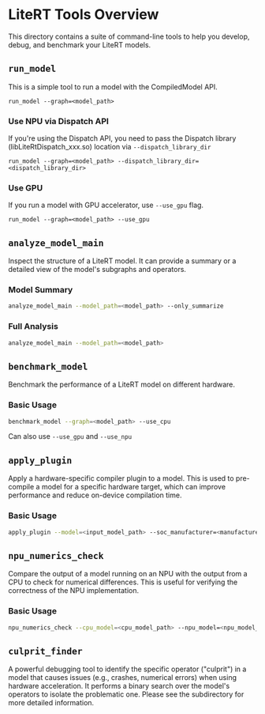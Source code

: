 # LiteRT Tools Overview

This directory contains a suite of command-line tools to help you develop,
debug, and benchmark your LiteRT models.

## `run_model`

This is a simple tool to run a model with the CompiledModel API.

```
run_model --graph=<model_path>
```

### Use NPU via Dispatch API

If you're using the Dispatch API, you need to pass the Dispatch library
(libLiteRtDispatch_xxx.so) location via `--dispatch_library_dir`

```
run_model --graph=<model_path> --dispatch_library_dir=<dispatch_library_dir>
```

### Use GPU

If you run a model with GPU accelerator, use `--use_gpu` flag.

```
run_model --graph=<model_path> --use_gpu
```

## `analyze_model_main`

Inspect the structure of a LiteRT model. It can provide a summary or a
detailed view of the model's subgraphs and operators.

### Model Summary
```bash
analyze_model_main --model_path=<model_path> --only_summarize
```

### Full Analysis
```bash
analyze_model_main --model_path=<model_path>
```

## `benchmark_model`

Benchmark the performance of a LiteRT model on different hardware.

### Basic Usage
```bash
benchmark_model --graph=<model_path> --use_cpu
```
Can also use `--use_gpu` and `--use_npu`

## `apply_plugin`

Apply a hardware-specific compiler plugin to a model. This is used to
pre-compile a model for a specific hardware target, which can improve
performance and reduce on-device compilation time.

### Basic Usage
```bash
apply_plugin --model=<input_model_path> --soc_manufacturer=<manufacturer> --soc_model=<soc_model> --libs=<path_to_plugin> --o=<output_model_path>
```

## `npu_numerics_check`

Compare the output of a model running on an NPU with the output from a CPU to
check for numerical differences. This is useful for verifying the correctness of
the NPU implementation.

### Basic Usage
```bash
npu_numerics_check --cpu_model=<cpu_model_path> --npu_model=<npu_model_path> --dispatch_library_dir=<path_to_dispatch_lib>
```

## `culprit_finder`

A powerful debugging tool to identify the specific operator ("culprit") in a
model that causes issues (e.g., crashes, numerical errors) when using hardware
acceleration. It performs a binary search over the model's operators to isolate
the problematic one. Please see the subdirectory for more detailed information.
